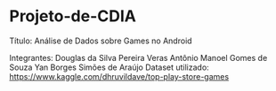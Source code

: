 # Projeto-de-CDIA
Título: Análise de Dados sobre Games no Android

Integrantes: Douglas da Silva Pereira Veras
             Antônio Manoel Gomes de Souza
             Yan Borges Simões de Araújo
Dataset utilizado: https://www.kaggle.com/dhruvildave/top-play-store-games
